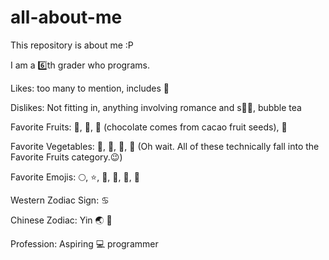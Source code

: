 # all-about-me
This repository is about me :P

I am a :six:th grader who programs.

Likes: too many to mention, includes :sushi:

Dislikes: Not fitting in, anything involving romance and s:see_no_evil::hear_no_evil:, bubble tea

Favorite Fruits: :grapes:, :watermelon:, :chocolate_bar: (chocolate comes from cacao fruit seeds), :tomato:

Favorite Vegetables: 🎃, :tomato:, :eggplant:, :cucumber: (Oh wait. All of these technically fall into the Favorite Fruits category.:wink:)

Favorite Emojis: :full_moon:, :star:, :star2:, :purple_heart:, :gem:, :peach:

Western Zodiac Sign: :cancer:

Chinese Zodiac: Yin :earth_asia: :ox:

Profession: Aspiring :computer: programmer
